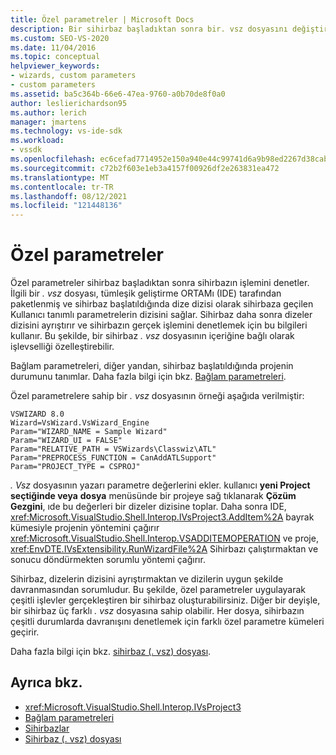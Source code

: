 ```yaml
---
title: Özel parametreler | Microsoft Docs
description: Bir sihirbaz başladıktan sonra bir. vsz dosyasını değiştirerek sihirbazın çalışmasını denetleyen özel parametreler oluşturmayı öğrenin.
ms.custom: SEO-VS-2020
ms.date: 11/04/2016
ms.topic: conceptual
helpviewer_keywords:
- wizards, custom parameters
- custom parameters
ms.assetid: ba5c364b-66e6-47ea-9760-a0b70de8f0a0
author: leslierichardson95
ms.author: lerich
manager: jmartens
ms.technology: vs-ide-sdk
ms.workload:
- vssdk
ms.openlocfilehash: ec6cefad7714952e150a940e44c99741d6a9b98ed2267d38cab1651c69932b78
ms.sourcegitcommit: c72b2f603e1eb3a4157f00926df2e263831ea472
ms.translationtype: MT
ms.contentlocale: tr-TR
ms.lasthandoff: 08/12/2021
ms.locfileid: "121448136"
---
```

# <a name="custom-parameters"></a>Özel parametreler
Özel parametreler sihirbaz başladıktan sonra sihirbazın işlemini denetler. İlgili bir *. vsz* dosyası, tümleşik geliştirme ORTAMı (IDE) tarafından paketlenmiş ve sihirbaz başlatıldığında dize dizisi olarak sihirbaza geçilen Kullanıcı tanımlı parametrelerin dizisini sağlar. Sihirbaz daha sonra dizeler dizisini ayrıştırır ve sihirbazın gerçek işlemini denetlemek için bu bilgileri kullanır. Bu şekilde, bir sihirbaz *. vsz* dosyasının içeriğine bağlı olarak işlevselliği özelleştirebilir.

 Bağlam parametreleri, diğer yandan, sihirbaz başlatıldığında projenin durumunu tanımlar. Daha fazla bilgi için bkz. [Bağlam parametreleri](../../extensibility/internals/context-parameters.md).

 Özel parametrelere sahip bir *. vsz* dosyasının örneği aşağıda verilmiştir:

```
VSWIZARD 8.0
Wizard=VsWizard.VsWizard_Engine
Param="WIZARD_NAME = Sample Wizard"
Param="WIZARD_UI = FALSE"
Param="RELATIVE_PATH = VSWizards\Classwiz\ATL"
Param="PREPROCESS_FUNCTION = CanAddATLSupport"
Param="PROJECT_TYPE = CSPROJ"
```

 *. Vsz* dosyasının yazarı parametre değerlerini ekler. kullanıcı **yeni Project** **seçtiğinde veya** **dosya** menüsünde bir projeye sağ tıklanarak **Çözüm Gezgini**, ıde bu değerleri bir dizeler dizisine toplar. Daha sonra IDE, <xref:Microsoft.VisualStudio.Shell.Interop.IVsProject3.AddItem%2A> bayrak kümesiyle projenin yöntemini çağırır <xref:Microsoft.VisualStudio.Shell.Interop.VSADDITEMOPERATION> ve proje, <xref:EnvDTE.IVsExtensibility.RunWizardFile%2A> Sihirbazı çalıştırmaktan ve sonucu döndürmekten sorumlu yöntemi çağırır.

 Sihirbaz, dizelerin dizisini ayrıştırmaktan ve dizilerin uygun şekilde davranmasından sorumludur. Bu şekilde, özel parametreler uygulayarak çeşitli işlevler gerçekleştiren bir sihirbaz oluşturabilirsiniz. Diğer bir deyişle, bir sihirbaz üç farklı *. vsz* dosyasına sahip olabilir. Her dosya, sihirbazın çeşitli durumlarda davranışını denetlemek için farklı özel parametre kümeleri geçirir.

 Daha fazla bilgi için bkz. [sihirbaz (. vsz) dosyası](../../extensibility/internals/wizard-dot-vsz-file.md).

## <a name="see-also"></a>Ayrıca bkz.
- <xref:Microsoft.VisualStudio.Shell.Interop.IVsProject3>
- [Bağlam parametreleri](../../extensibility/internals/context-parameters.md)
- [Sihirbazlar](../../extensibility/internals/wizards.md)
- [Sihirbaz (. vsz) dosyası](../../extensibility/internals/wizard-dot-vsz-file.md)
